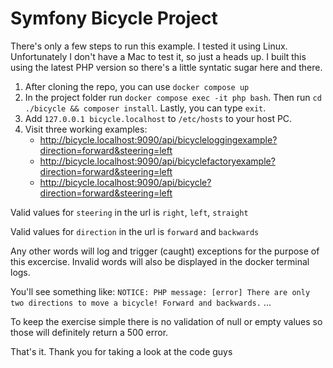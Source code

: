 # Symfony Bicycle Project

There's only a few steps to run this example. I tested it using Linux. Unfortunately I don't have a Mac to test it, so just a heads up. I built this using the latest PHP version so there's a little syntatic sugar here and there.

1. After cloning the repo, you can use `docker compose up`
2. In the project folder run `docker compose exec -it php bash`. Then run `cd ./bicycle && composer install`. Lastly, you can type `exit`.
3. Add `127.0.0.1 bicycle.localhost` to `/etc/hosts` to your host PC.
4. Visit three working examples:
    - http://bicycle.localhost:9090/api/bicycleloggingexample?direction=forward&steering=left
    - http://bicycle.localhost:9090/api/bicyclefactoryexample?direction=forward&steering=left
    - http://bicycle.localhost:9090/api/bicycle?direction=forward&steering=left

Valid values for `steering` in the url is `right`, `left`, `straight`

Valid values for `direction` in the url is `forward` and `backwards`

Any other words will log and trigger (caught) exceptions for the purpose of this excercise. Invalid words will also be displayed in the docker terminal logs.

You'll see something like: `NOTICE: PHP message: [error] There are only two directions to move a bicycle! Forward and backwards.` ...

To keep the exercise simple there is no validation of null or empty values so those will definitely return a 500 error.

That's it. Thank you for taking a look at the code guys
